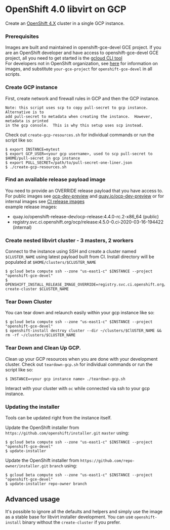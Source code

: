 # OpenShift 4.0 libvirt on GCP

Create an [OpenShift 4.X](https://github.com/openshift/installer) cluster in a single GCP instance.

### Prerequisites

Images are built and maintained in openshift-gce-devel GCE project.  If you are an OpenShift developer and have access to openshift-gce-devel GCE project,
all you need to get started is the [gcloud CLI tool](https://cloud.google.com/sdk/docs/downloads-yum)    
For developers not in OpenShift organization, see [here](https://github.com/ironcladlou/openshift4-libvirt-gcp/blob/rhel8/IMAGES.md)
for information on images, and substitute `your-gce-project` for `openshift-gce-devel` in all scripts. 

### Create GCP instance

First, create network and firewall rules in GCP and then the GCP instance.
```
Note: this script uses scp to copy pull-secret to gcp instance.  Alternative is to
add pull-secret to metadata when creating the instance.  However, metadata is printed
in the gcp console.  This is why this setup uses scp instead. 
```
Check out `create-gcp-resources.sh` for individual commands or run the script like so:

```shell
$ export INSTANCE=mytest
$ export GCP_USER=<your gcp username>, used to scp pull-secret to $HOME/pull-secret in gcp instance
$ export PULL_SECRET=/path/to/pull-secret-one-liner.json
$ ./create-gcp-resources.sh
```

### Find an available release payload image

You need to provide an OVERRIDE release payload that you have access to.
For public images see [ocp-dev-preview](https://mirror.openshift.com/pub/openshift-v4/clients/ocp-dev-preview/) and
[quay.io/ocp-dev-preview](https://quay.io/repository/openshift-release-dev/ocp-release?tab=tags) 
or for internal images see [CI release images](https://openshift-release.svc.ci.openshift.org/)     
example release images:
* quay.io/openshift-release-dev/ocp-release:4.4.0-rc.2-x86_64 (public)
* registry.svc.ci.openshift.org/ocp/release:4.5.0-0.ci-2020-03-16-194422 (internal)

### Create nested libvirt cluster - 3 masters, 2 workers

Connect to the instance using SSH and create a cluster named `$CLUSTER_NAME` using latest payload built from CI.
Install directory will be populated at `$HOME/clusters/$CLUSTER_NAME`

```shell
$ gcloud beta compute ssh --zone "us-east1-c" $INSTANCE --project "openshift-gce-devel"
$ OPENSHIFT_INSTALL_RELEASE_IMAGE_OVERRIDE=registry.svc.ci.openshift.org/ocp/release:whatever create-cluster $CLUSTER_NAME
```

### Tear Down Cluster

You can tear down and relaunch easily within your gcp instance like so:
```shell
$ gcloud beta compute ssh --zone "us-east1-c" $INSTANCE --project "openshift-gce-devel"
$ openshift-install destroy cluster --dir ~/clusters/$ClUSTER_NAME && rm -rf ~/clusters/$CLUSTER_NAME
```

### Tear Down and Clean Up GCP.

Clean up your GCP resources when you are done with your development cluster.
Check out `teardown-gcp.sh` for individual commands or run the script like so:
```shell
$ INSTANCE=<your gcp instance name> ./teardown-gcp.sh
```

Interact with your cluster with `oc` while connected via ssh to your gcp instance. 

### Updating the installer

Tools can be updated right from the instance itself.

Update the OpenShift installer from `https://github.com/openshift/installer.git` `master` using:

```shell
$ gcloud beta compute ssh --zone "us-east1-c" $INSTANCE --project "openshift-gce-devel"
$ update-installer
```

Update the OpenShift installer from `https://github.com/repo-owner/installer.git` `branch` using:

```shell
$ gcloud beta compute ssh --zone "us-east1-c" $INSTANCE --project "openshift-gce-devel"
$ update-installer repo-owner branch
```

## Advanced usage

It's possible to ignore all the defaults and helpers and simply use the image as a stable base for libvirt installer development.
You can use `openshift-install` binary without the `create-cluster` if you prefer. 
